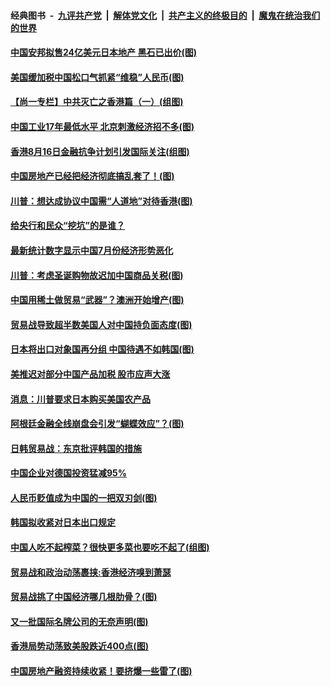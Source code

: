 ####  经典图书 &nbsp;-&nbsp; [九评共产党](../../../../9ping.md?t=08150532/blob/master/README.md?t=08150532) &nbsp;|&nbsp; [解体党文化](../../../../jtdwh.md?t=08150532/blob/master/README.md?t=08150532)  &nbsp;|&nbsp; [共产主义的终极目的](../../../../gczydzjmd.md?t=08150532/blob/master/README.md?t=08150532) &nbsp;|&nbsp; [魔鬼在统治我们的世界](../../../../mgztzwmdsj.md?t=08150532/blob/master/README.md?t=08150532) 

#### [中国安邦拟售24亿美元日本地产 黑石已出价(图)](../pages/p5/903730.md?t=08150532) 

#### [美国缓加税中国松口气抓紧“维稳”人民币(图)](../pages/p5/903720.md?t=08150532) 

#### [【尚一专栏】中共灭亡之香港篇（一）(组图)](../pages/p5/903743.md?t=08150532) 

#### [中国工业17年最低水平 北京刺激经济招不多(图)](../pages/p5/903698.md?t=08150532) 

#### [香港8月16日金融抗争计划引发国际关注(组图)](../pages/p5/903623.md?t=08150532) 

#### [中国房地产已经把经济彻底搞乱套了！(图)](../pages/p5/903622.md?t=08150532) 

#### [川普：想达成协议中国需“人道地”对待香港(图)](../pages/p5/903767.md?t=08150532) 

#### [给央行和民众“挖坑”的是谁？](../pages/p5/903750.md?t=08150532) 

#### [最新统计数字显示中国7月份经济形势恶化](../pages/p5/903701.md?t=08150532) 

#### [川普：考虑圣诞购物故迟加中国商品关税(图)](../pages/p5/903659.md?t=08150532) 

#### [中国用稀土做贸易“武器”？澳洲开始增产(图)](../pages/p5/903621.md?t=08150532) 

#### [贸易战导致超半数美国人对中国持负面态度(图)](../pages/p5/903630.md?t=08150532) 

#### [日本将出口对象国再分组 中国待遇不如韩国(图)](../pages/p5/903620.md?t=08150532) 

#### [美推迟对部分中国产品加税 股市应声大涨](../pages/p5/903624.md?t=08150532) 

#### [消息：川普要求日本购买美国农产品](../pages/p5/903618.md?t=08150532) 

#### [阿根廷金融全线崩盘会引发“蝴蝶效应”？(图)](../pages/p5/903590.md?t=08150532) 

#### [日韩贸易战：东京批评韩国的措施](../pages/p5/903580.md?t=08150532) 

#### [中国企业对德国投资猛减95%](../pages/p5/903579.md?t=08150532) 

#### [人民币贬值成为中国的一把双刃剑(图)](../pages/p5/903578.md?t=08150532) 

#### [韩国拟收紧对日本出口规定](../pages/p5/903577.md?t=08150532) 

#### [中国人吃不起榨菜？很快更多菜也要吃不起了(组图)](../pages/p5/903485.md?t=08150532) 

#### [贸易战和政治动荡裹挟:香港经济嗅到萧瑟](../pages/p5/903523.md?t=08150532) 

#### [贸易战挑了中国经济哪几根肋骨？(图)](../pages/p5/903522.md?t=08150532) 

#### [又一批国际名牌公司的无奈声明(图)](../pages/p5/903516.md?t=08150532) 

#### [香港局势动荡致美股跌近400点(图)](../pages/p5/903511.md?t=08150532) 

#### [中国房地产融资持续收紧！要挤爆一些雷了(图)](../pages/p5/903489.md?t=08150532) 

